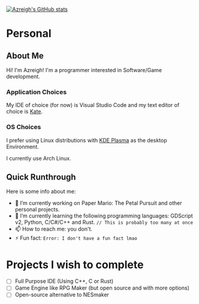 [![Azreigh's GitHub stats](https://github-readme-stats.vercel.app/api?username=Azreigh&theme=dracula&show_icons=true)](https://github.com/anuraghazra/github-readme-stats)

# Personal

## About Me

Hi! I'm Azreigh! I'm a programmer interested in Software/Game development. <br />

### Application Choices

My IDE of choice (for now) is Visual Studio Code and my text editor of choice is [Kate](https://kate-editor.org/).<br />

### OS Choices

I prefer using Linux distributions with [KDE Plasma](https://kde.org/plasma-desktop/) as the desktop Environment.

I currently use Arch Linux.

## Quick Runthrough

Here is some info about me:

- 🔭 I’m currently working on Paper Mario: The Petal Pursuit and other personal projects.
- 🌱 I’m currently learning the following programming languages: GDScript v2, Python, C/C#/C++ and Rust. `// This is probably too many at once`
- 📫 How to reach me: you don't.
- ⚡ Fun fact: `Error: I don't have a fun fact lmao`

# Projects I wish to complete

- [ ] Full Purpose IDE (Using C++, C or Rust)
- [ ] Game Engine like RPG Maker (but open source and with more options)
- [ ] Open-source alternative to NESmaker
